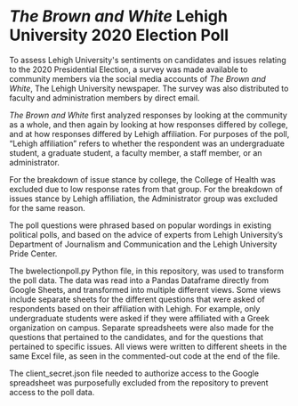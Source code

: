 # <em>The Brown and White</em> Lehigh University 2020 Election Poll

To assess Lehigh University's sentiments on candidates and issues relating to the 2020 Presidential Election, a survey was made available to community members via the social media accounts of <em>The Brown and White</em>, The Lehigh University newspaper. The survey was also distributed to faculty and administration members by direct email.

<em>The Brown and White</em> first analyzed responses by looking at the community as a whole, and then again by looking at how responses differed by college, and at how responses differed by Lehigh affiliation. For purposes of the poll, “Lehigh affiliation” refers to whether the respondent was an undergraduate student, a graduate student, a faculty member, a staff member, or an administrator.

For the breakdown of issue stance by college, the College of Health was excluded due to low response rates from that group. For the breakdown of issues stance by Lehigh affiliation, the Administrator group was excluded for the same reason.

The poll questions were phrased based on popular wordings in existing political polls, and based on the advice of experts from Lehigh University’s Department of Journalism and Communication and the Lehigh University Pride Center. 

The bwelectionpoll.py Python file, in this repository, was used to transform the poll data. The data was read into a Pandas Dataframe directly from Google Sheets, and transformed into multiple different views. Some views include separate sheets for the different questions that were asked of respondents based on their affiliation with Lehigh. For example, only undergraduate students were asked if they were affiliated with a Greek organization on campus. Separate spreadsheets were also made for the questions that pertained to the candidates, and for the questions that pertained to specific issues. All views were written to different sheets in the same Excel file, as seen in the commented-out code at the end of the file.

The client_secret.json file needed to authorize access to the Google spreadsheet was purposefully excluded from the repository to prevent access to the poll data.    

